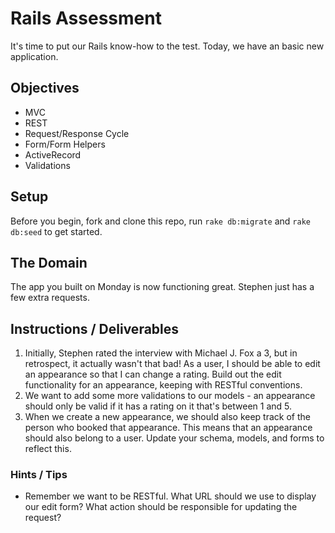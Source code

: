 # Rails Assessment

It's time to put our Rails know-how to the test. Today, we have an basic new application.

## Objectives
+ MVC
+ REST
+ Request/Response Cycle
+ Form/Form Helpers
+ ActiveRecord
+ Validations

## Setup

Before you begin, fork and clone this repo, run `rake db:migrate` and `rake db:seed` to get started.

## The Domain

The app you built on Monday is now functioning great. Stephen just has a few extra requests.

## Instructions / Deliverables

1. Initially, Stephen rated the interview with Michael J. Fox a 3, but in retrospect, it actually wasn't that bad! As a user, I should be able to edit an appearance so that I can change a rating. Build out the edit functionality for an appearance, keeping with RESTful conventions.
2. We want to add some more validations to our models - an appearance should only be valid if it has a rating on it that's between 1 and 5.
3. When we create a new appearance, we should also keep track of the person who booked that appearance. This means that an appearance should also belong to a user. Update your schema, models, and forms to reflect this.   

### Hints / Tips

+ Remember we want to be RESTful. What URL should we use to display our edit form? What action should be responsible for updating the request?
